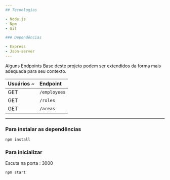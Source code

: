 ```yaml
---
## Tecnologias

- Node.js
- Npm
- Git

### Dependências

- Express
- Json-server
---
```


Alguns Endpoints Base deste projeto podem ser extendidos da forma mais adequada para seu contexto.

| Usuários ~ | Endpoint     |
| :--------- | :----------- |
| GET        | `/employees` |
| GET        | `/roles`     |
| GET        | `/areas`     |

---

### Para instalar as dependências

```
npm install
```

### Para inicializar

Escuta na porta : 3000
```
npm start
```
